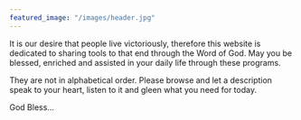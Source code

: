 ```yaml
---
featured_image: "/images/header.jpg"
---
```


It is our desire that people live victoriously, therefore this website is dedicated to sharing tools to that end through the Word of God. May you be blessed, enriched and assisted in your daily life through these programs.

They are not in alphabetical order. Please browse and let a description speak to your heart, listen to it and gleen what you need for today.

God Bless...